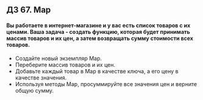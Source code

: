 ## ДЗ 67. Map
#### Вы работаете в интернет-магазине и у вас есть список товаров с их ценами. Ваша задача - создать функцию, которая будет принимать массив товаров и их цен, а затем возвращать сумму стоимости всех товаров.

- Создайте новый экземпляр Map.
- Переберите массив товаров и их цен.
- Добавьте каждый товар в Map в качестве ключа, а его цену в качестве значения.
- Используя методы Map, просуммируйте все значения цен и верните общую сумму.
